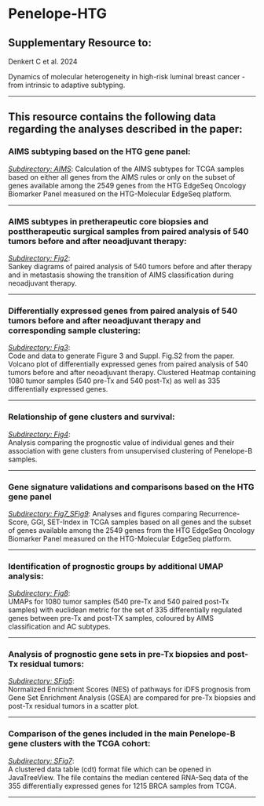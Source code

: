 # Penelope-HTG


## Supplementary Resource to:  

Denkert C et al. 2024 

Dynamics of molecular heterogeneity in high-risk luminal breast cancer - from intrinsic to adaptive subtyping.

************************************************************

## This resource contains the following data regarding the analyses described in the paper:


### AIMS subtyping based on the HTG gene panel:

[*Subdirectory: AIMS*](https://github.com/tkarn/Penelope-HTG/blob/main/AIMS/):  Calculation of the AIMS subtypes for TCGA samples based on either all genes from the AIMS rules or only on the subset of genes available among the 2549 genes from the HTG EdgeSeq Oncology Biomarker Panel measured on the HTG-Molecular EdgeSeq platform.

************************************************************

### AIMS subtypes in pretherapeutic core biopsies and posttherapeutic surgical samples from paired analysis of 540 tumors before and after neoadjuvant therapy:
[*Subdirectory: Fig2*](https://github.com/tkarn/Penelope-HTG/blob/main/Fig2/):  
Sankey diagrams of paired analysis of 540 tumors before and after therapy and in metastasis showing the transition of AIMS classification during neoadjuvant therapy.

************************************************************

### Differentially expressed genes from paired analysis of 540 tumors before and after neoadjuvant therapy and corresponding sample clustering:
[*Subdirectory: Fig3*](https://github.com/tkarn/Penelope-HTG/blob/main/Fig3/):  
Code and data to generate Figure 3 and Suppl. Fig.S2 from the paper. Volcano plot of differentially expressed genes from paired analysis of 540 tumors before and after neoadjuvant therapy. Clustered Heatmap containing 1080 tumor samples (540 pre-Tx and 540 post-Tx) as well as 335 differentially expressed genes.

************************************************************

### Relationship of gene clusters and survival:
[*Subdirectory: Fig4*](https://github.com/tkarn/Penelope-HTG/blob/main/Fig4/):  
Analysis comparing the prognostic value of individual genes and their association with gene clusters from unsupervised clustering of Penelope-B samples.

************************************************************

### Gene signature validations and comparisons based on the HTG gene panel

[*Subdirectory:  Fig7_SFig9*](https://github.com/tkarn/Penelope-HTG/blob/main/Fig7_SFig9/):  Analyses and figures comparing Recurrence-Score, GGI, SET-Index in TCGA samples based on all genes and the subset of genes available among the 2549 genes from the HTG EdgeSeq Oncology Biomarker Panel measured on the HTG-Molecular EdgeSeq platform.

************************************************************

### Identification of prognostic groups by additional UMAP analysis:
[*Subdirectory: Fig8*](https://github.com/tkarn/Penelope-HTG/blob/main/Fig8/):  
UMAPs for 1080 tumor samples (540 pre-Tx and 540 paired post-Tx samples) with euclidean metric for the set of 335 differentially regulated genes between pre-Tx and post-TX samples, coloured by AIMS classification and AC subtypes.

************************************************************

### Analysis of prognostic gene sets in pre-Tx biopsies and post-Tx residual tumors:
[*Subdirectory: SFig5*](https://github.com/tkarn/Penelope-HTG/blob/main/SFig5/):  
Normalized Enrichment Scores (NES) of pathways for iDFS prognosis from Gene Set Enrichment Analysis (GSEA) are compared for pre-Tx biopsies and post-Tx residual tumors in a scatter plot.

************************************************************

### Comparison of the genes included in the main Penelope-B gene clusters with the TCGA cohort:
[*Subdirectory: SFig7*](https://github.com/tkarn/Penelope-HTG/blob/main/SFig7/):  
A clustered data table (cdt) format file which can be opened in JavaTreeView. The file contains the median centered RNA-Seq data of the 355 differentially expressed genes for 1215 BRCA samples from TCGA.

************************************************************
